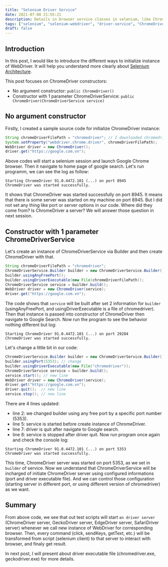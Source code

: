 ```yaml
---
title: "Selenium Driver Service"
date: 2021-07-08 21:55:21
description: Details in browser service classes in selenium, like ChromeDriverService, FirefoxDriverService,...
tags: ["selenium", "selenium-webdriver", "driver-service", "ChromeDriverService", "FirefoxDriverService", "SafariDriverService", "EdgeDriverService"]
draft: false
---
```


## Introduction 

In this post, I would like to introduce the different ways to initialize instance of WebDriver. It will help you understand more clearly about [Selenium Architecture](https://www.selenium.dev/documentation/en/webdriver/understanding_the_components/).

This post focuses on ChromeDriver constructors:
- No argument constructor: `public ChromeDriver()`
- Constructor with 1 parameter ChromeDriverService: `public ChromeDriver(ChromeDriverService service)`

## No argument constructor
Firstly, I created a sample source code for initialize ChromeDriver instance:
```java
String chromeDriverFilePath = "chromedriver"; // I downloaded chromedriver and put it in the root directory of project. On mac, the executor is chromedriver, but on Windows, using chromedriver.exe instead. 
System.setProperty("webdriver.chrome.driver", chromeDriverFilePath); 
WebDriver driver = new ChromeDriver();
driver.get("https://google.com.vn");
```

Above codes will start a selenium session and launch Google Chrome browser. Then it navigate to home page of google search. Let's run programm, we can see the log as follow:
```
Starting ChromeDriver 91.0.4472.101 (...) on port 8945
ChromeDriver was started successfully.
```
It shows that ChromeDriver was started successfully on port 8945. It means that there is some server was started on my machine on port 8945. But I did not set any thing like port or server options in our code. Where did they come from? Is ChromeDriver a server?
We will answer those question in next session.

## Constructor with 1 parameter ChromeDriverService
Let's create an instance of ChromeDriverService via Builder and then create ChromeDriver with that.
```java
String chromeDriverFilePath = "chromedriver";
ChromeDriverService.Builder builder = new ChromeDriverService.Builder();
builder.usingAnyFreePort();
builder.usingDriverExecutable(new File(chromeDriverFilePath));
ChromeDriverService service = builder.build();
WebDriver driver = new ChromeDriver(service);
driver.get("https://google.com.vn");
```

The code shows that `service` will be built after set 2 information for `builder` (usingAnyFreePort, and usingDriverExecutable is a file of chromedriver). Then that instance is passed into constructor of ChromeDriver then navigate to Google Search. Now run the program to see the behavior nothing different but log:

```
Starting ChromeDriver 91.0.4472.101 (...) on port 29284
ChromeDriver was started successfully.
```


Let's change a little bit in our code:
```java
ChromeDriverService.Builder builder = new ChromeDriverService.Builder();
builder.usingPort(5353); // change 
builder.usingDriverExecutable(new File("chromedriver"));
ChromeDriverService service = builder.build();
service.start(); // new line 
WebDriver driver = new ChromeDriver(service);
driver.get("https://google.com.vn");
driver.quit();  // new line
service.stop(); // new line
```
There are 4 lines updated:
- line 2: we changed builder using any free port by a specific port number (5353).
- line 5: service is started before create instance of ChromeDriver.
- line 7: driver is quit after navigate to Google search.
- line 8: service is stopped after driver quit.
Now run program once again and check the console log:

```
Starting ChromeDriver 91.0.4472.101 (...) on port 5353
ChromeDriver was started successfully.
```

This time, ChromeDriver server was started on port 5353, as we set in `builder` of service. Now we understand that ChromeDriverService will be incharged of initiate ChromeDriver server using configured informations (port and driver executable file). And we can control those configuration (starting server in different port, or using different version of chromedriver) as we want.

## Summary
From above code, we see that out test scripts will start `an driver server` (ChromeDriver server, GeckoDriver server, EdgeDriver server, SafariDriver server) whenever we call new instance of WebDriver for corresponding browser. Then, every command (click, sendKeys, getText, etc.) will be transformed from script (selenium client) to that server to interact with browser, and finaly get result.

In next post, I will present about driver executable file (chromedriver.exe, geckodriver.exe) for more details.